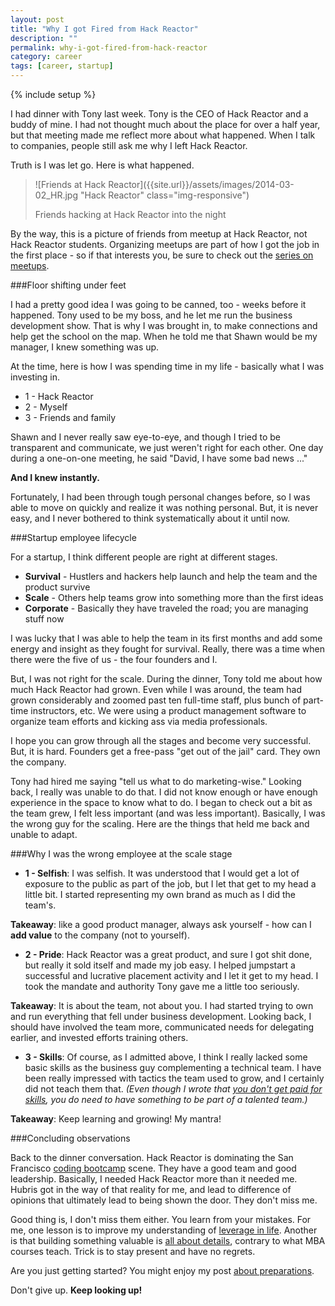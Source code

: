 ```yaml
---
layout: post
title: "Why I got Fired from Hack Reactor"
description: ""
permalink: why-i-got-fired-from-hack-reactor
category: career
tags: [career, startup]
---
```

{% include setup %}

I had dinner with Tony last week. Tony is the CEO of Hack Reactor and a buddy of mine. I had not thought much about the place for over a half year, but that meeting made me reflect more about what happened. When I talk to companies, people still ask me why I left Hack Reactor.

Truth is I was let go. Here is what happened.

> ![Friends at Hack Reactor]({{site.url}}/assets/images/2014-03-02_HR.jpg "Hack Reactor" class="img-responsive")
>
> Friends hacking at Hack Reactor into the night

By the way, this is a picture of friends from meetup at Hack Reactor, not Hack Reactor students. Organizing meetups are part of how I got the job in the first place - so if that interests you, be sure to check out the [series on meetups](../meetup-101-what-makes-successful-meetup).

###Floor shifting under feet

I had a pretty good idea I was going to be canned, too - weeks before it happened. Tony used to be my boss, and he let me run the business development show. That is why I was brought in, to make connections and help get the school on the map. When he told me that Shawn would be my manager, I knew something was up.

At the time, here is how I was spending time in my life - basically what I was investing in.

* 1 - Hack Reactor
* 2 - Myself
* 3 - Friends and family

Shawn and I never really saw eye-to-eye, and though I tried to be transparent and communicate, we just weren\'t right for each other. One day during a one-on-one meeting, he said "David, I have some bad news ..."

__And I knew instantly.__

Fortunately, I had been through tough personal changes before, so I was able to move on quickly and realize it was nothing personal. But, it is never easy, and I never bothered to think systematically about it until now.

###Startup employee lifecycle

For a startup, I think different people are right at different stages.

* __Survival__ - Hustlers and hackers help launch and help the team and the product survive
* __Scale__ - Others help teams grow into something more than the first ideas
* __Corporate__ - Basically they have traveled the road; you are managing stuff now

I was lucky that I was able to help the team in its first months and add some energy and insight as they fought for survival. Really, there was a time when there were the five of us - the four founders and I.

But, I was not right for the scale. During the dinner, Tony told me about how much Hack Reactor had grown. Even while I was around, the team had grown considerably and zoomed past ten full-time staff, plus bunch of part-time instructors, etc. We were using a product management software to organize team efforts and kicking ass via media professionals.

I hope you can grow through all the stages and become very successful. But, it is hard. Founders get a free-pass "get out of the jail" card. They own the company.

Tony had hired me saying "tell us what to do marketing-wise." Looking back, I really was unable to do that. I did not know enough or have enough experience in the space to know what to do. I began to check out a bit as the team grew, I felt less important (and was less important). Basically, I was the wrong guy for the scaling. Here are the things that held me back and unable to adapt.


###Why I was the wrong employee at the scale stage
* __1 - Selfish__: I was selfish. It was understood that I would get a lot of exposure to the public as part of the job, but I let that get to my head a little bit. I started representing my own brand as much as I did the team\'s.

__Takeaway__: like a good product manager, always ask yourself - how can I __add value__ to the company (not to yourself).

* __2 - Pride__: Hack Reactor was a great product, and sure I got shit done, but really it sold itself and made my job easy. I helped jumpstart a successful and lucrative placement activity and I let it get to my head. I took the mandate and authority Tony gave me a little too seriously.

__Takeaway__: It is about the team, not about you. I had started trying to own and run everything that fell under business development. Looking back, I should have involved the team more, communicated needs for delegating earlier, and invested efforts training others.

* __3 - Skills__: Of course, as I admitted above, I think I really lacked some basic skills as the business guy complementing a technical team. I have been really impressed with tactics the team used to grow, and I certainly did not teach them that. _(Even though I wrote that [you don\'t get paid for skills](../what-is-a-skill-worth), you do need to have something to be part of a talented team.)_

__Takeaway__: Keep learning and growing! My mantra!

###Concluding observations

Back to the dinner conversation. Hack Reactor is dominating the San Francisco [coding bootcamp](https://leanpub.com/coding-bootcamps/) scene. They have a good team and good leadership. Basically, I needed Hack Reactor more than it needed me. Hubris got in the way of that reality for me, and lead to difference of opinions that ultimately lead to being shown the door. They don\'t miss me.

Good thing is, I don\'t miss them either. You learn from your mistakes. For me, one lesson is to improve my understanding of [leverage in life](../paradox-of-leverage). Another is that building something valuable is [all about details](../sweat-the-small-stuff), contrary to what MBA courses teach. Trick is to stay present and have no regrets.

Are you just getting started? You might enjoy my post [about preparations](../preparing-to-begin).

Don\'t give up. __Keep looking up!__

